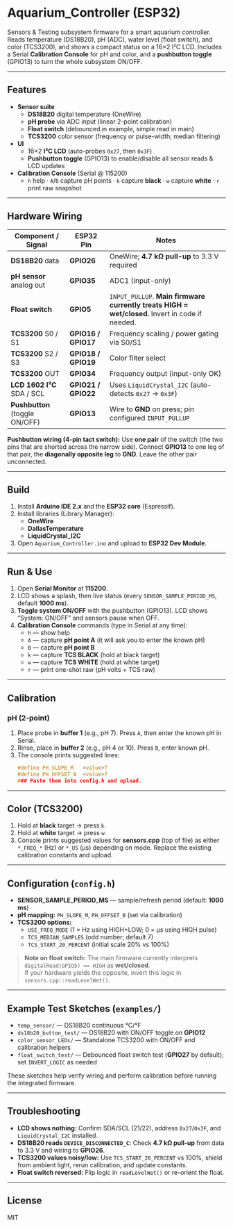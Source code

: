 # Aquarium_Controller (ESP32)

Sensors & Testing subsystem firmware for a smart aquarium controller.  
Reads temperature (DS18B20), pH (ADC), water level (float switch), and color (TCS3200), and shows a compact status on a 16×2 I²C LCD. Includes a Serial **Calibration Console** for pH and color, and a **pushbutton toggle** (GPIO13) to turn the whole subsystem ON/OFF.

---

## Features
- **Sensor suite**
  - **DS18B20** digital temperature (OneWire)
  - **pH probe** via ADC input (linear 2-point calibration)
  - **Float switch** (debounced in example, simple read in main)
  - **TCS3200** color sensor (frequency or pulse-width; median filtering)
- **UI**
  - 16×2 **I²C LCD** (auto-probes `0x27`, then `0x3F`)
  - **Pushbutton toggle** (GPIO13) to enable/disable all sensor reads & LCD updates
- **Calibration Console** (Serial @ 115200)
  - `h` help · `A`/`B` capture pH points · `k` capture **black** · `w` capture **white** · `r` print raw snapshot

---

## Hardware Wiring

| Component / Signal                  | ESP32 Pin | Notes |
|------------------------------------|-----------|-------|
| **DS18B20** data                   | **GPIO26** | OneWire; **4.7 kΩ pull-up** to 3.3 V required |
| **pH sensor** analog out           | **GPIO35** | ADC1 (input-only) |
| **Float switch**                   | **GPIO5**  | `INPUT_PULLUP`. **Main firmware currently treats HIGH = wet/closed.** Invert in code if needed. |
| **TCS3200** S0 / S1                | **GPIO16 / GPIO17** | Frequency scaling / power gating via S0/S1 |
| **TCS3200** S2 / S3                | **GPIO18 / GPIO19** | Color filter select |
| **TCS3200** OUT                    | **GPIO34** | Frequency output (input-only OK) |
| **LCD 1602 I²C** SDA / SCL         | **GPIO21 / GPIO22** | Uses `LiquidCrystal_I2C` (auto-detects `0x27` → `0x3F`) |
| **Pushbutton** (toggle ON/OFF)     | **GPIO13** | Wire to **GND** on press; pin configured `INPUT_PULLUP` |

**Pushbutton wiring (4-pin tact switch):** Use **one pair** of the switch (the two pins that are shorted across the narrow side). Connect **GPIO13** to one leg of that pair, the **diagonally opposite leg** to **GND**. Leave the other pair unconnected.

---

## Build

1. Install **Arduino IDE 2.x** and the **ESP32 core** (Espressif).
2. Install libraries (Library Manager):
   - **OneWire**
   - **DallasTemperature**
   - **LiquidCrystal_I2C**
3. Open `Aquarium_Controller.ino` and upload to **ESP32 Dev Module**.

---

## Run & Use

1. Open **Serial Monitor** at **115200**.  
2. LCD shows a splash, then live status (every `SENSOR_SAMPLE_PERIOD_MS`, default **1000 ms**).  
3. **Toggle system ON/OFF** with the pushbutton (GPIO13). LCD shows “System: ON/OFF” and sensors pause when OFF.  
4. **Calibration Console** commands (type in Serial at any time):
   - `h` — show help
   - `A` — capture **pH point A** (it will ask you to enter the known pH)
   - `B` — capture **pH point B**
   - `k` — capture **TCS BLACK** (hold at black target)
   - `w` — capture **TCS WHITE** (hold at white target)
   - `r` — print one-shot raw (pH volts + TCS raw)

---

## Calibration

### pH (2-point)
1. Place probe in **buffer 1** (e.g., pH 7). Press `A`, then enter the known pH in Serial.
2. Rinse, place in **buffer 2** (e.g., pH 4 or 10). Press `B`, enter known pH.
3. The console prints suggested lines:
   ```c
   #define PH_SLOPE_M   <value>f
   #define PH_OFFSET_B  <value>f
   ### Paste them into config.h and upload.

---

## Color (TCS3200)
1. Hold at **black** target → press `k`.
2. Hold at **white** target → press `w`.
3. Console prints suggested values for **sensors.cpp** (top of file) as either `*_FREQ_*` (Hz) or `*_US` (µs) depending on mode. Replace the existing calibration constants and upload.

---

## Configuration (`config.h`)
- **SENSOR_SAMPLE_PERIOD_MS** — sample/refresh period (default: **1000 ms**)
- **pH mapping:** `PH_SLOPE_M`, `PH_OFFSET_B` (set via calibration)
- **TCS3200 options:**
  - `USE_FREQ_MODE` (1 = Hz using HIGH+LOW; 0 = µs using HIGH pulse)
  - `TCS_MEDIAN_SAMPLES` (odd number; default 7)
  - `TCS_START_20_PERCENT` (initial scale 20% vs 100%)

> **Note on float switch:** The main firmware currently interprets `digitalRead(GPIO5) == HIGH` as **wet/closed**.  
> If your hardware yields the opposite, invert this logic in `sensors.cpp::readLevelWet()`.

---

## Example Test Sketches (`examples/`)
- `temp_sensor/` — DS18B20 continuous °C/°F
- `ds18b20_button_test/` — DS18B20 with ON/OFF toggle on **GPIO12**
- `color_sensor_LEDs/` — Standalone TCS3200 with ON/OFF and calibration helpers
- `float_switch_test/` — Debounced float switch test (**GPIO27** by default); set `INVERT_LOGIC` as needed

These sketches help verify wiring and perform calibration before running the integrated firmware.

---

## Troubleshooting
- **LCD shows nothing:** Confirm SDA/SCL (21/22), address `0x27`/`0x3F`, and `LiquidCrystal_I2C` installed.
- **DS18B20 reads `DEVICE_DISCONNECTED_C`:** Check **4.7 kΩ pull-up** from data to 3.3 V and wiring to **GPIO26**.
- **TCS3200 values noisy/low:** Use `TCS_START_20_PERCENT` vs 100%, shield from ambient light, rerun calibration, and update constants.
- **Float switch reversed:** Flip logic in `readLevelWet()` or re-orient the float.

---

## License
MIT
